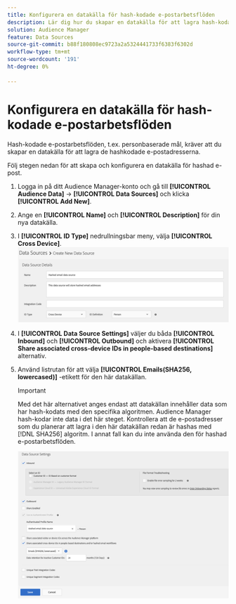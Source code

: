 ```yaml
---
title: Konfigurera en datakälla för hash-kodade e-postarbetsflöden
description: Lär dig hur du skapar en datakälla för att lagra hash-kodade e-postmeddelanden för hash-kodade e-postarbetsflöden.
solution: Audience Manager
feature: Data Sources
source-git-commit: b88f180808ec9723a2a5324441733f6383f6302d
workflow-type: tm+mt
source-wordcount: '191'
ht-degree: 0%

---
```



# Konfigurera en datakälla för hash-kodade e-postarbetsflöden

Hash-kodade e-postarbetsflöden, t.ex. personbaserade mål, kräver att du skapar en datakälla för att lagra de hashkodade e-postadresserna.

Följ stegen nedan för att skapa och konfigurera en datakälla för hashad e-post.

1. Logga in på ditt Audience Manager-konto och gå till **[!UICONTROL Audience Data]** -> **[!UICONTROL Data Sources]** och klicka **[!UICONTROL Add New]**.
1. Ange en **[!UICONTROL Name]** och **[!UICONTROL Description]** för din nya datakälla.
1. I **[!UICONTROL ID Type]** nedrullningsbar meny, välja **[!UICONTROL Cross Device]**.
   ![Audience Manager-gränssnittsbild som visar avsnittet med information om datakällan.](../features/assets/create-hashed-email-data-source.png)
1. I **[!UICONTROL Data Source Settings]** väljer du båda **[!UICONTROL Inbound]** och **[!UICONTROL Outbound]** och aktivera **[!UICONTROL Share associated cross-device IDs in people-based destinations]** alternativ.
1. Använd listrutan för att välja **[!UICONTROL Emails(SHA256, lowercased)]** -etikett för den här datakällan.

   >[!IMPORTANT]
   >
   >Med det här alternativet anges endast att datakällan innehåller data som har hash-kodats med den specifika algoritmen. Audience Manager hash-kodar inte data i det här steget. Kontrollera att de e-postadresser som du planerar att lagra i den här datakällan redan är hashas med [!DNL SHA256] algoritm. I annat fall kan du inte använda den för hashad e-postarbetsflöden.

   ![Audience Manager-gränssnittsbild som visar avsnittet med inställningar för datakälla.](../features/assets/data-source-settings.png)


